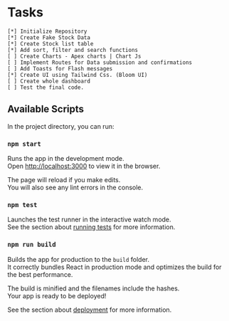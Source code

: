 # Tasks
    [*] Initialize Repository
    [*] Create Fake Stock Data
    [*] Create Stock list table
    [*] Add sort, filter and search functions
    [ ] Create Charts - Apex charts | Chart Js
    [ ] Implement Routes for Data submission and confirmations
    [ ] Add Toasts for Flash messages
    [*] Create UI using Tailwind Css. (Bloom UI)
    [ ] Create whole dashboard
    [ ] Test the final code.


## Available Scripts

In the project directory, you can run:

### `npm start`

Runs the app in the development mode.\
Open [http://localhost:3000](http://localhost:3000) to view it in the browser.

The page will reload if you make edits.\
You will also see any lint errors in the console.

### `npm test`

Launches the test runner in the interactive watch mode.\
See the section about [running tests](https://facebook.github.io/create-react-app/docs/running-tests) for more information.

### `npm run build`

Builds the app for production to the `build` folder.\
It correctly bundles React in production mode and optimizes the build for the best performance.

The build is minified and the filenames include the hashes.\
Your app is ready to be deployed!

See the section about [deployment](https://facebook.github.io/create-react-app/docs/deployment) for more information.

